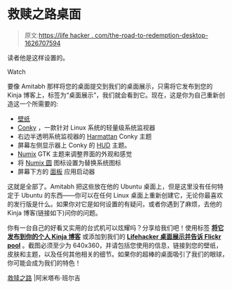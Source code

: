 # 救赎之路桌面

> 原文:[https://life hacker . com/the-road-to-redemption-desktop-1626707594](https://lifehacker.com/the-road-to-redemption-desktop-1626707594)

读者他是这样设置的。

Watch

要像 Amitabh 那样将您的桌面提交到我们的桌面展示，只需将它发布到您的 Kinja 博客上，标签为“桌面展示”，我们就会看到它。现在，这是你为自己重新创造这一个所需要的:

*   [壁纸](http://wallpas.com/desert-winter-road-wallpaper.html)
*   [Conky](http://conky.sourceforge.net/) ，一款针对 Linux 系统的轻量级系统监视器
*   右边半透明系统监视器的 [Harmattan](http://zagortenay333.deviantart.com/art/Conky-Harmattan-426662366) Conky 主题
*   屏幕左侧显示器上 Conky 的 [HUD](http://www.lukor.net/2012/12/05/install-hgm-hudnet-conky-in-ubuntulinux-mintfedoraother-distro/) 主题。
*   [Numix](http://numixproject.org/) GTK 主题来调整界面的外观和感觉
*   将 [Numix 圆](http://numixproject.org/) 图标设置为替换系统图标
*   屏幕下方的 [面板](https://launchpad.net/plank) 应用启动器

这就是全部了。Amitabh 把这些放在他的 Ubuntu 桌面上，但是这里没有任何特定于 Ubuntu 的东西——你可以在任何 Linux 桌面上重新创建它，无论你最喜欢的发行版是什么。如果你对它是如何设置的有疑问，或者你遇到了麻烦，去他的 Kinja 博客(链接如下)问你的问题。

你有一台自己的好看又实用的台式机可以炫耀吗？分享给我们吧！使用标签 [**将它发布到你的个人 Kinja 博客**](http://kinja.com/tag/desktop-showcase) 或添加到我们的 [**Lifehacker 桌面展示并告诉 Flickr pool**](http://www.flickr.com/groups/lifehacker-desktop-showandtell/) 。截图必须至少为 640x360，并请包括您使用的信息，链接到您的壁纸，皮肤和主题，以及任何其他相关的细节。如果你的超棒的桌面吸引了我们的眼球，你可能会成为我们的特色！

[救赎之路](http://amiba17.kinja.com/road-to-redemption-1618943402) |阿米塔布·班尔吉